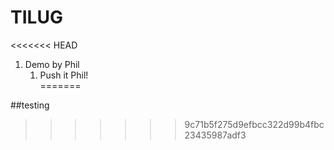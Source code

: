 # TILUG
<<<<<<< HEAD
1. Demo by Phil 
    1. Push it Phil!  
=======

##testing
>>>>>>> 9c71b5f275d9efbcc322d99b4fbc23435987adf3
